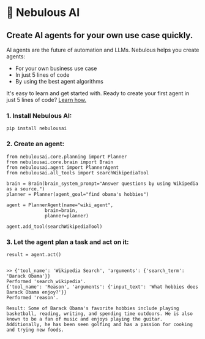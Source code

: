 # 🌌 Nebulous AI
## Create AI agents for your own use case quickly.

AI agents are the future of automation and LLMs. Nebulous helps you create agents:
* For your own business use case
* In just 5 lines of code
* By using the best agent algorithms 


It's easy to learn and get started with. Ready to create your first agent in just 5 lines of code? [Learn how.](https://github.com/sarthakrastogi/nebulousai/tree/main?tab=readme-ov-file#create-ai-agents-with-top-performing-algorithms-quickly)

### 1. Install Nebulous AI:

`pip install nebulousai`

### 2. Create an agent:

```
from nebulousai.core.planning import Planner
from nebulousai.core.brain import Brain
from nebulousai.agent import PlannerAgent
from nebulousai.all_tools import searchWikipediaTool

brain = Brain(brain_system_prompt="Answer questions by using Wikipedia as a source.")
planner = Planner(agent_goal="find obama's hobbies")

agent = PlannerAgent(name="wiki_agent",
              brain=brain,
              planner=planner)

agent.add_tool(searchWikipediaTool)
```

### 3. Let the agent plan a task and act on it:

```
result = agent.act()
```

```

>> {'tool_name': 'Wikipedia Search', 'arguments': {'search_term': 'Barack Obama'}}
Performed 'search_wikipedia'.
{'tool_name': 'Reason', 'arguments': {'input_text': 'What hobbies does Barack Obama enjoy?'}}
Performed 'reason'.

Result: Some of Barack Obama's favorite hobbies include playing basketball, reading, writing, and spending time outdoors. He is also known to be a fan of music and enjoys playing the guitar. Additionally, he has been seen golfing and has a passion for cooking and trying new foods.
```